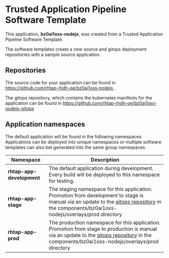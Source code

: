 # Trusted Application Pipeline Software Template

This application, **bz0ai1oxs-nodejs**, was created from a Trusted Application Pipeline Software Template.

The software templates create a new source and gitops deployment repositories with a sample source application. 

## Repositories

The source code for your application can be found in [https://github.com/rhtap-rhdh-qe/bz0ai1oxs-nodejs ](https://github.com/rhtap-rhdh-qe/bz0ai1oxs-nodejs ).
 
The gitops repository, which contains the kubernetes manifests for the application can be found in 
[https://github.com/rhtap-rhdh-qe/bz0ai1oxs-nodejs-gitops ](https://github.com/rhtap-rhdh-qe/bz0ai1oxs-nodejs-gitops ) 

## Application namespaces 

The default application will be found in the following namespaces. Applications can be deployed into unique namespaces or multiple software templates can also bet generated into the same group namespaces.  

|  Namespace   |  Description   |  
| -------- | -------- |   
| **rhtap-app-development** | The default application during development. Every build will be deployed to this namespace for testing. | 
| **rhtap-app-stage** | The staging namespace for this application. Promotion from development to stage is manual via an update to the [gitops repository](https://github.com/rhtap-rhdh-qe/bz0ai1oxs-nodejs-gitops ) in the components/bz0ai1oxs-nodejs/overlays/prod directory |  
| **rhtap-app-prod** | The production namespace for this application. Promotion from stage to production is manual via an update to the [gitops repository](https://github.com/rhtap-rhdh-qe/bz0ai1oxs-nodejs-gitops ) in the components/bz0ai1oxs-nodejs/overlays/prod directory | 